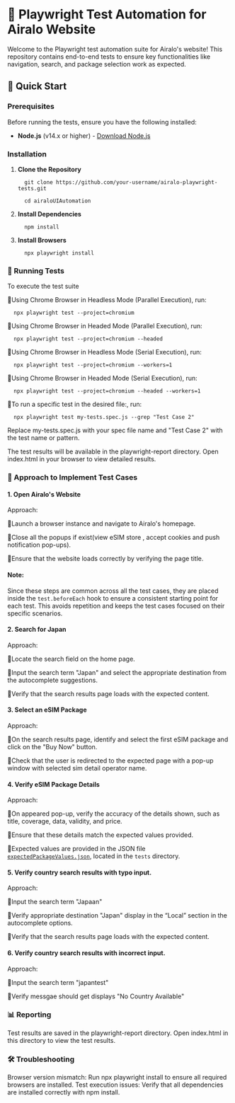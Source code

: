 # 🧪 Playwright Test Automation for Airalo Website

Welcome to the Playwright test automation suite for Airalo's website! This repository contains end-to-end tests to ensure key functionalities like navigation, search, and package selection work as expected.

## 🚀 Quick Start

### Prerequisites

Before running the tests, ensure you have the following installed:

- **Node.js** (v14.x or higher) - [Download Node.js](https://nodejs.org/)

### Installation

1. **Clone the Repository**


         git clone https://github.com/your-username/airalo-playwright-tests.git

         cd airaloUIAutomation

2. **Install Dependencies**


         npm install

3. **Install Browsers**


         npx playwright install

### 🧩 Running Tests
To execute the test suite 

🔹Using Chrome Browser in Headless Mode (Parallel Execution), run:


      npx playwright test --project=chromium


🔹Using Chrome Browser in Headed Mode (Parallel Execution), run:


      npx playwright test --project=chromium --headed


🔹Using Chrome Browser in Headless Mode (Serial Execution), run:


      npx playwright test --project=chromium --workers=1


🔹Using Chrome Browser in Headed Mode (Serial Execution), run:


      npx playwright test --project=chromium --headed --workers=1

🔹To run a specific test in the desired file:, run:


      npx playwright test my-tests.spec.js --grep "Test Case 2"


Replace my-tests.spec.js with your spec file name and "Test Case 2" with the test name or pattern.


The test results will be available in the playwright-report directory. Open index.html in your browser to view detailed results.

### 🧠 Approach to Implement Test Cases
#### 1. Open Airalo's Website
Approach:

🔹Launch a browser instance and navigate to Airalo's homepage.

🔹Close all the popups if exist(view eSIM store , accept cookies and push notification pop-ups).

🔹Ensure that the website loads correctly by verifying the page title.

#### **Note:**
Since these steps are common across all the test cases, they are placed inside the `test.beforeEach` hook to ensure a consistent starting point for each test. This avoids repetition and keeps the test cases focused on their specific scenarios.

#### 2. Search for Japan
Approach:

🔹Locate the search field on the home page.

🔹Input the search term "Japan" and select the appropriate destination from the autocomplete suggestions.

🔹Verify that the search results page loads with the expected content.

#### 3. Select an eSIM Package
Approach:

🔹On the search results page, identify and select the first eSIM package and click on the "Buy Now" button.

🔹Check that the user is redirected to the expected page with a pop-up window with selected sim detail operator name.

#### 4. Verify eSIM Package Details
Approach:

🔹On appeared pop-up, verify the accuracy of the details shown, such as title, coverage, data, validity, and price.

🔹Ensure that these details match the expected values provided.

🔹Expected values are provided in the JSON file [`expectedPackageValues.json`](./tests/expectedPackageValues.json), located in the `tests` directory.    

#### 5. Verify country search results with typo input.
Approach:

🔹Input the search term "Japaan"

🔹Verify appropriate destination "Japan" display in the “Local” section in the autocomplete options.

🔹Verify that the search results page loads with the expected content.

#### 6. Verify country search results with incorrect input.
Approach:

🔹Input the search term "japantest"

🔹Verify messgae should get displays "No Country Available"


### 📊 Reporting
Test results are saved in the playwright-report directory. Open index.html in this directory to view the test results.

### 🛠️ Troubleshooting
Browser version mismatch: Run npx playwright install to ensure all required browsers are installed.
Test execution issues: Verify that all dependencies are installed correctly with npm install.